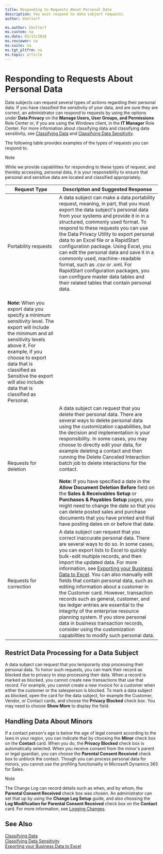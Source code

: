 ```yaml
---
title: Responding to Requests About Personal Data
description: You must respond to data subject requests.
author: bholtorf

ms.author: bholtorf
ms.custom: na
ms.date: 03/13/2018
ms.reviewer: na
ms.suite: na
ms.tgt_pltfrm: na
ms.topic: article
---
```


# Responding to Requests About Personal Data  
Data subjects can request several types of actions regarding their personal data. If you have classified the sensitivity of your data, and are sure they are correct, an administrator can respond to requests by using the options under **Data Privacy** on the **Manage Users, User Groups, and Permissions** Role Center or, if you are using the Windows client, in the **IT Manager** Role Center. For more information about classifying data and classifying data sensitivity, see [Classifying Data](/dynamics-nav/classifying-data) and [Classifying Data Sensitivity](admin-classifying-data-sensitivity.md).

The following table provides examples of the types of requests you can respond to.

> [!Note]
> While we provide capabilities for responding to these types of request, and thereby accessing, personal data, it is your responsibility to ensure that personal and sensitive data are located and classified appropriately.

|Request Type|Description and Suggested Response|
|-----|-----|
|Portability requests|A data subject can make a data portability request, meaning, in part, that you must export the data subject's personal data from your systems and provide it in in a structured, commonly used format. To respond to these requests you can use the Data Privacy Utility to export personal data to an Excel file or a RapidStart configuration package. Using Excel, you can edit the personal data and save it in a commonly used, machine-readable format, such as .csv or .xml. For RapidStart configuration packages, you can configure master data tables and their related tables that contain personal data. <br><br> 
**Note:** When you export data you specify a minimum sensitivity level. The export will include the minimum and all sensitivity levels above it. For example, if you choose to export data that is classified as Sensitive the export will also include data that is classified as Personal. |
|Requests for deletion|A data subject can request that you delete their personal data. There are several ways to delete personal data using the customization capabilities, but the decision and implementation is your responsibility. In some cases, you may choose to directly edit your data, for example deleting a contact and then running the Delete Canceled Interaction batch job to delete interactions for the contact. <br><br> **Note:** If you have specified a date in the **Allow Document Deletion Before** field on the **Sales & Receivables Setup** or **Purchases & Payables Setup** pages, you might need to change the date so that you can delete posted sales and purchase documents that you have printed and that have posting dates on or before that date.|
|Requests for correction|A data subject can request that you correct inaccurate personal data. There are several ways to do so. In some cases, you can export lists to Excel to quickly bulk-edit multiple records, and then import the updated data. For more information, see [Exporting your Business Data to Excel](https://docs.microsoft.com/en-us/dynamics-nav-app/about-export-data). You can also manually edit fields that contain personal data, such as editing information about a customer in the Customer card. However, transaction records such as general, customer, and tax ledger entries are essential to the integrity of the enterprise resource planning system. If you store personal data in business transaction records, consider using the customization capabilities to modify such personal data.|

## Restrict Data Processing for a Data Subject
A data subject can request that you temporarily stop processing their personal data. To honor such requests, you can mark their record as blocked due to privacy to stop processing their data. When a record is marked as blocked, you cannot create new transactions that use that record. For example, you cannot create a new invoice for a customer when either the customer or the salesperson is blocked. To mark a data subject as blocked, open the card for the data subject, for example the Customer, Vendor, or Contact cards, and choose the **Privacy Blocked** check box. You may need to choose **Show More** to display the field.

## Handling Data About Minors
If a contact person's age is below the age of legal consent according to the laws in your region, you can indicate that by choosing the **Minor** check box on the **Contact** card. When you do, the **Privacy Blocked** check box is automatically selected. When you receive consent from the minor's parent or legal guardian, you can choose the **Parental Consent Received** check box to unblock the contact. Though you can process personal data for minors, you cannot use the profiling functionality in Microsoft Dynamics 365 for Sales.

> [!Note]
> The Change Log can record details such as when, and by whom, the **Parental Consent Received** check box was chosen. An administrator can set that up by using the **Change Log Setup** guide, and also choosing the **Log Modification for Parental Consent Received** check box on the **Contact** card. For more information, see [Logging Changes](/dynamics-nav-app/across-log-changes).  

## See Also
[Classifying Data](https://docs.microsoft.com/en-us/dynamics-nav/classifying-data)  
[Classifying Data Sensitivity](admin-classifying-data-sensitivity.md)  
[Exporting your Business Data to Excel](https://docs.microsoft.com/en-us/dynamics-nav-app/about-export-data)  
